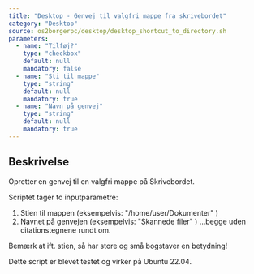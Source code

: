 ```yaml
---
title: "Desktop - Genvej til valgfri mappe fra skrivebordet"
category: "Desktop"
source: os2borgerpc/desktop/desktop_shortcut_to_directory.sh
parameters:
  - name: "Tilføj?"
    type: "checkbox"
    default: null
    mandatory: false
  - name: "Sti til mappe"
    type: "string"
    default: null
    mandatory: true
  - name: "Navn på genvej"
    type: "string"
    default: null
    mandatory: true
---
```


## Beskrivelse
Opretter en genvej til en valgfri mappe på Skrivebordet.

Scriptet tager to inputparametre:
1. Stien til mappen (eksempelvis: "/home/user/Dokumenter" )
2. Navnet på genvejen (eksempelvis: "Skannede filer" )
...begge uden citationstegnene rundt om.

Bemærk at ift. stien, så har store og små bogstaver en betydning!

Dette script er blevet testet og virker på Ubuntu 22.04.